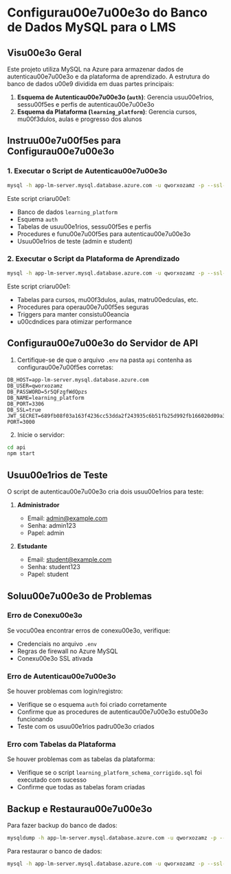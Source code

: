 # Configurau00e7u00e3o do Banco de Dados MySQL para o LMS

## Visu00e3o Geral

Este projeto utiliza MySQL na Azure para armazenar dados de autenticau00e7u00e3o e da plataforma de aprendizado. A estrutura do banco de dados u00e9 dividida em duas partes principais:

1. **Esquema de Autenticau00e7u00e3o (`auth`)**: Gerencia usuu00e1rios, sessu00f5es e perfis de autenticau00e7u00e3o
2. **Esquema da Plataforma (`learning_platform`)**: Gerencia cursos, mu00f3dulos, aulas e progresso dos alunos

## Instruu00e7u00f5es para Configurau00e7u00e3o

### 1. Executar o Script de Autenticau00e7u00e3o

```bash
mysql -h app-lm-server.mysql.database.azure.com -u qworxozamz -p --ssl-mode=required < SQL/auth_schema_final.sql
```

Este script criaru00e1:
- Banco de dados `learning_platform`
- Esquema `auth`
- Tabelas de usuu00e1rios, sessu00f5es e perfis
- Procedures e funu00e7u00f5es para autenticau00e7u00e3o
- Usuu00e1rios de teste (admin e student)

### 2. Executar o Script da Plataforma de Aprendizado

```bash
mysql -h app-lm-server.mysql.database.azure.com -u qworxozamz -p --ssl-mode=required < SQL/learning_platform_schema_corrigido.sql
```

Este script criaru00e1:
- Tabelas para cursos, mu00f3dulos, aulas, matru00edculas, etc.
- Procedures para operau00e7u00f5es seguras
- Triggers para manter consistu00eancia
- u00cdndices para otimizar performance

## Configurau00e7u00e3o do Servidor de API

1. Certifique-se de que o arquivo `.env` na pasta `api` contenha as configurau00e7u00f5es corretas:

```
DB_HOST=app-lm-server.mysql.database.azure.com
DB_USER=qworxozamz
DB_PASSWORD=5r5QFzgfWdQpzs
DB_NAME=learning_platform
DB_PORT=3306
DB_SSL=true
JWT_SECRET=689fb08f03a163f4236cc53dda2f243935c6b51fb25d992fb166020d09a3f837
PORT=3000
```

2. Inicie o servidor:

```bash
cd api
npm start
```

## Usuu00e1rios de Teste

O script de autenticau00e7u00e3o cria dois usuu00e1rios para teste:

1. **Administrador**
   - Email: admin@example.com
   - Senha: admin123
   - Papel: admin

2. **Estudante**
   - Email: student@example.com
   - Senha: student123
   - Papel: student

## Soluu00e7u00e3o de Problemas

### Erro de Conexu00e3o

Se vocu00ea encontrar erros de conexu00e3o, verifique:
- Credenciais no arquivo `.env`
- Regras de firewall no Azure MySQL
- Conexu00e3o SSL ativada

### Erro de Autenticau00e7u00e3o

Se houver problemas com login/registro:
- Verifique se o esquema `auth` foi criado corretamente
- Confirme que as procedures de autenticau00e7u00e3o estu00e3o funcionando
- Teste com os usuu00e1rios padru00e3o criados

### Erro com Tabelas da Plataforma

Se houver problemas com as tabelas da plataforma:
- Verifique se o script `learning_platform_schema_corrigido.sql` foi executado com sucesso
- Confirme que todas as tabelas foram criadas

## Backup e Restaurau00e7u00e3o

Para fazer backup do banco de dados:

```bash
mysqldump -h app-lm-server.mysql.database.azure.com -u qworxozamz -p --ssl-mode=required --databases learning_platform > backup_learning_platform.sql
```

Para restaurar o banco de dados:

```bash
mysql -h app-lm-server.mysql.database.azure.com -u qworxozamz -p --ssl-mode=required < backup_learning_platform.sql
```
